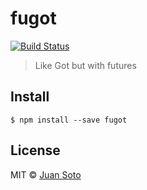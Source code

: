 # fugot

[![Build Status](https://travis-ci.org/sotojuan/fugot.svg?branch=master)](https://travis-ci.org/sotojuan/fugot)

> Like Got but with futures

## Install

```
$ npm install --save fugot
```

## License

MIT © [Juan Soto](http://juansoto.me)
